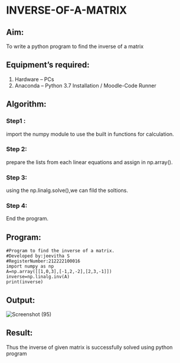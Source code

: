 # INVERSE-OF-A-MATRIX
## Aim:
To write a python program to find the inverse of a matrix
## Equipment’s required:
1. 	Hardware – PCs
2. 	Anaconda – Python 3.7 Installation / Moodle-Code Runner
## Algorithm:

### Step1 : 
 import the numpy module to use the built in functions for calculation.
 
### Step 2: 
prepare the lists from each linear equations and assign in np.array().
### Step 3: 
using the np.linalg.solve(),we can fild the soltions.

### Step 4: 
End the program.

## Program:
```
#Program to find the inverse of a matrix.
#Developed by:jeevitha S 
#RegisterNumber:212222100016
import numpy as np 
A=np.array([[1,0,3],[-1,2,-2],[2,3,-1]])
inverse=np.linalg.inv(A)
print(inverse)
```
## Output:
![Screenshot (95)](https://user-images.githubusercontent.com/123623197/227886060-079a82ec-9ce7-421d-9aff-a7149441b7df.png)

## Result:
Thus the inverse of given matrix is successfully solved using python program

